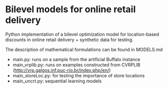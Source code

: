 # Bilevel models for online retail delivery
Python implementation of a bilevel optimization model for location-based discounts in online retail delivery + synthetic data for testing.

The description of mathematical formulations can be found in MODELS.md

- main.py: runs on a sample from the artificial Buffalo instance
- main_vrplib.py: runs on examples constructed from CVRPLIB (http://vrp.galgos.inf.puc-rio.br/index.php/en/)
- main_storeLoc.py: for testing the importance of store locations
- main_uncrt.py: sequential learning models

